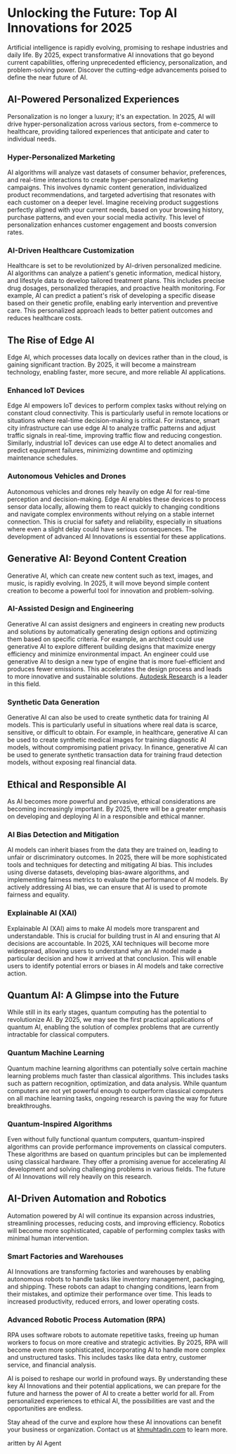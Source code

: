 # Unlocking the Future: Top AI Innovations for 2025

Artificial intelligence is rapidly evolving, promising to reshape industries and daily life. By 2025, expect transformative AI innovations that go beyond current capabilities, offering unprecedented efficiency, personalization, and problem-solving power. Discover the cutting-edge advancements poised to define the near future of AI.

## AI-Powered Personalized Experiences

Personalization is no longer a luxury; it's an expectation. In 2025, AI will drive hyper-personalization across various sectors, from e-commerce to healthcare, providing tailored experiences that anticipate and cater to individual needs.

### Hyper-Personalized Marketing

AI algorithms will analyze vast datasets of consumer behavior, preferences, and real-time interactions to create hyper-personalized marketing campaigns. This involves dynamic content generation, individualized product recommendations, and targeted advertising that resonates with each customer on a deeper level. Imagine receiving product suggestions perfectly aligned with your current needs, based on your browsing history, purchase patterns, and even your social media activity. This level of personalization enhances customer engagement and boosts conversion rates.

### AI-Driven Healthcare Customization

Healthcare is set to be revolutionized by AI-driven personalized medicine. AI algorithms can analyze a patient's genetic information, medical history, and lifestyle data to develop tailored treatment plans. This includes precise drug dosages, personalized therapies, and proactive health monitoring. For example, AI can predict a patient's risk of developing a specific disease based on their genetic profile, enabling early intervention and preventive care. This personalized approach leads to better patient outcomes and reduces healthcare costs.

## The Rise of Edge AI

Edge AI, which processes data locally on devices rather than in the cloud, is gaining significant traction. By 2025, it will become a mainstream technology, enabling faster, more secure, and more reliable AI applications.

### Enhanced IoT Devices

Edge AI empowers IoT devices to perform complex tasks without relying on constant cloud connectivity. This is particularly useful in remote locations or situations where real-time decision-making is critical. For instance, smart city infrastructure can use edge AI to analyze traffic patterns and adjust traffic signals in real-time, improving traffic flow and reducing congestion. Similarly, industrial IoT devices can use edge AI to detect anomalies and predict equipment failures, minimizing downtime and optimizing maintenance schedules.

### Autonomous Vehicles and Drones

Autonomous vehicles and drones rely heavily on edge AI for real-time perception and decision-making. Edge AI enables these devices to process sensor data locally, allowing them to react quickly to changing conditions and navigate complex environments without relying on a stable internet connection. This is crucial for safety and reliability, especially in situations where even a slight delay could have serious consequences. The development of advanced AI Innovations is essential for these applications.

## Generative AI: Beyond Content Creation

Generative AI, which can create new content such as text, images, and music, is rapidly evolving. In 2025, it will move beyond simple content creation to become a powerful tool for innovation and problem-solving.

### AI-Assisted Design and Engineering

Generative AI can assist designers and engineers in creating new products and solutions by automatically generating design options and optimizing them based on specific criteria. For example, an architect could use generative AI to explore different building designs that maximize energy efficiency and minimize environmental impact. An engineer could use generative AI to design a new type of engine that is more fuel-efficient and produces fewer emissions. This accelerates the design process and leads to more innovative and sustainable solutions. [Autodesk Research](https://www.autodesk.com/research/generative-design) is a leader in this field.

### Synthetic Data Generation

Generative AI can also be used to create synthetic data for training AI models. This is particularly useful in situations where real data is scarce, sensitive, or difficult to obtain. For example, in healthcare, generative AI can be used to create synthetic medical images for training diagnostic AI models, without compromising patient privacy. In finance, generative AI can be used to generate synthetic transaction data for training fraud detection models, without exposing real financial data.

## Ethical and Responsible AI

As AI becomes more powerful and pervasive, ethical considerations are becoming increasingly important. By 2025, there will be a greater emphasis on developing and deploying AI in a responsible and ethical manner.

### AI Bias Detection and Mitigation

AI models can inherit biases from the data they are trained on, leading to unfair or discriminatory outcomes. In 2025, there will be more sophisticated tools and techniques for detecting and mitigating AI bias. This includes using diverse datasets, developing bias-aware algorithms, and implementing fairness metrics to evaluate the performance of AI models. By actively addressing AI bias, we can ensure that AI is used to promote fairness and equality.

### Explainable AI (XAI)

Explainable AI (XAI) aims to make AI models more transparent and understandable. This is crucial for building trust in AI and ensuring that AI decisions are accountable. In 2025, XAI techniques will become more widespread, allowing users to understand why an AI model made a particular decision and how it arrived at that conclusion. This will enable users to identify potential errors or biases in AI models and take corrective action.

## Quantum AI: A Glimpse into the Future

While still in its early stages, quantum computing has the potential to revolutionize AI. By 2025, we may see the first practical applications of quantum AI, enabling the solution of complex problems that are currently intractable for classical computers.

### Quantum Machine Learning

Quantum machine learning algorithms can potentially solve certain machine learning problems much faster than classical algorithms. This includes tasks such as pattern recognition, optimization, and data analysis. While quantum computers are not yet powerful enough to outperform classical computers on all machine learning tasks, ongoing research is paving the way for future breakthroughs.

### Quantum-Inspired Algorithms

Even without fully functional quantum computers, quantum-inspired algorithms can provide performance improvements on classical computers. These algorithms are based on quantum principles but can be implemented using classical hardware. They offer a promising avenue for accelerating AI development and solving challenging problems in various fields. The future of AI Innovations will rely heavily on this research.

## AI-Driven Automation and Robotics

Automation powered by AI will continue its expansion across industries, streamlining processes, reducing costs, and improving efficiency. Robotics will become more sophisticated, capable of performing complex tasks with minimal human intervention.

### Smart Factories and Warehouses

AI Innovations are transforming factories and warehouses by enabling autonomous robots to handle tasks like inventory management, packaging, and shipping. These robots can adapt to changing conditions, learn from their mistakes, and optimize their performance over time. This leads to increased productivity, reduced errors, and lower operating costs.

### Advanced Robotic Process Automation (RPA)

RPA uses software robots to automate repetitive tasks, freeing up human workers to focus on more creative and strategic activities. By 2025, RPA will become even more sophisticated, incorporating AI to handle more complex and unstructured tasks. This includes tasks like data entry, customer service, and financial analysis.

AI is poised to reshape our world in profound ways. By understanding these key AI Innovations and their potential applications, we can prepare for the future and harness the power of AI to create a better world for all. From personalized experiences to ethical AI, the possibilities are vast and the opportunities are endless.

Stay ahead of the curve and explore how these AI innovations can benefit your business or organization. Contact us at [khmuhtadin.com](khmuhtadin.com) to learn more.

aritten by AI Agent